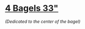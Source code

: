 [4 Bagels 33"](https://www.youtube.com/watch?v=JTEFKFiXSx4)
===================
*(Dedicated to the center of the bagel)*
